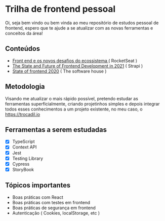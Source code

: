 # Trilha de frontend pessoal

Oi, seja bem vindo ou bem vinda ao meu repositório de estudos pessoal de frontend, espero que te ajude a se atualizar com as novas ferramentas e conceitos da área!

## Conteúdos

- [Front end e os novos desafios do ecossistema ](https://www.youtube.com/watch?v=HvBilIEuZlo)( RocketSeat )
- [The State and Future of Frontend Development in 2021](https://strapi.io/blog/the-state-and-future-of-frontend-development-in-2021) ( Strapi )
- [State of frontend 2020](https://tsh.io/state-of-frontend/) ( The software house )

## Metodologia
Visando me atualizar o mais rápido possível, pretendo estudar as ferramentas superficialmente, criando projetinhos simples e depois integrar todos esses conhecimentos a um projeto existente, no meu caso, o https://trocadil.io

## Ferramentas a serem estudadas

- [x] TypeScript
- [x] Context API
- [x] Jest
- [x] Testing Library
- [x] Cypress
- [x] StoryBook

## Tópicos importantes

- Boas práticas com React
- Boas práticas com testes em frontend
- Boas práticas de segurança em frontend
- Autenticação ( Cookies, localStorage, etc )
